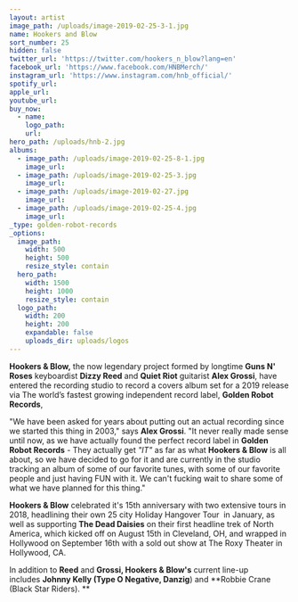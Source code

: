 ```yaml
---
layout: artist
image_path: /uploads/image-2019-02-25-3-1.jpg
name: Hookers and Blow
sort_number: 25
hidden: false
twitter_url: 'https://twitter.com/hookers_n_blow?lang=en'
facebook_url: 'https://www.facebook.com/HNBMerch/'
instagram_url: 'https://www.instagram.com/hnb_official/'
spotify_url:
apple_url:
youtube_url:
buy_now:
  - name:
    logo_path:
    url:
hero_path: /uploads/hnb-2.jpg
albums:
  - image_path: /uploads/image-2019-02-25-8-1.jpg
    image_url:
  - image_path: /uploads/image-2019-02-25-3.jpg
    image_url:
  - image_path: /uploads/image-2019-02-27.jpg
    image_url:
  - image_path: /uploads/image-2019-02-25-4.jpg
    image_url:
_type: golden-robot-records
_options:
  image_path:
    width: 500
    height: 500
    resize_style: contain
  hero_path:
    width: 1500
    height: 1000
    resize_style: contain
  logo_path:
    width: 200
    height: 200
    expandable: false
    uploads_dir: uploads/logos
---
```


**Hookers & Blow,** the now legendary project formed by longtime **Guns N' Roses** keyboardist **Dizzy Reed** and **Quiet Riot** guitarist **Alex Grossi**, have entered the recording studio to record a covers album set for a 2019 release via The world’s fastest growing independent record label, **Golden Robot Records**, 

"We have been asked for years about putting out an actual recording since we started this thing in 2003," says **Alex Grossi**. "It never really made sense until now, as we have actually found the perfect record label in **Golden Robot Records** - They actually get *"IT"* as far as what **Hookers & Blow** is all about, so we have decided to go for it and are currently in the studio tracking an album of some of our favorite tunes, with some of our favorite people and just having FUN with it. We can't fucking wait to share some of what we have planned for this thing."

**Hookers & Blow** celebrated it's 15th anniversary with two extensive tours in 2018, headlining their own 25 city Holiday Hangover Tour  in January, as well as supporting **The Dead Daisies** on their first headline trek of North America, which kicked off on August 15th in Cleveland, OH, and wrapped in Hollywood on September 16th with a sold out show at The Roxy Theater in Hollywood, CA.

In addition to **Reed** and **Grossi, Hookers & Blow's** current line-up includes **Johnny Kelly (Type O Negative, Danzig**) and **Robbie Crane (Black Star Riders). **